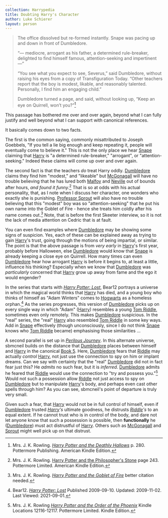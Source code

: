 ```yaml
---
collection: Harrypedia
title: Doubting Harry's Character
author: Luke Schierer
layout: person
---
```


> The office dissolved but re-formed instantly. Snape was pacing up and down in
> front of Dumbledore.
>
> “— mediocre, arrogant as his father, a determined rule-breaker, delighted to
> find himself famous, attention-seeking and impertinent —”
>
> “You see what you expect to see, Severus,” said Dumbledore, without raising
> his eyes from a copy of Transfiguration Today. “Other teachers report that the
> boy is modest, likable, and reasonably talented. Personally, I find him an
> engaging child.”
>
> Dumbledore turned a page, and said, without looking up, “Keep an eye on
> Quirrell, won’t you?”[^20210901-1]

This passage has bothered me over and over again, beyond what I can fully
justify and well beyond what I can support with canonical references.

It basically comes down to two facts.

The first is the common saying, commonly misattributed to Joseph Goebbels, "If
you tell a lie big enough and keep repeating it, people will eventually come to
believe it."  This is not the only place we hear [Snape][] claiming that
[Harry][] is "a determined rule-breaker," "arrogant", or "attention-seeking."
Indeed these claims will come up over and over again.

The second fact is that the teachers *do* treat Harry oddly.  [Dumbledore][]
claims they find him "modest," and "likeable" but [McGonagall][] will have no
trouble believing that he has lured both [Malfoy][] and [Neville][] out of
bounds after hours, *and found it funny.*[^231003-4]  That is so at odds with
his actual
personality, that, as I note when I discuss her character, one wonders who
exactly she is punishing.  [Professor Sprout][] will also have no trouble
believing that this "modest" boy was so "attention-seeking" that he put his own
name into the Goblet of Fire - hence she treats him coldly after his name comes
out.[^20210901-2]  Note, that is before the first Skeeter interview, so it is
not the lack of media attention on Cedric that is at fault.

You can even find examples where [Dumbledore][] may be showing some signs of
suspicion. Yes, each of these can be explained away as trying to gain
[Harry][]'s trust, going through the motions of being impartial, or similar.
The point is that the above passage is from *very early* in [Harry][]'s first
year, probably before Halloween, else [Dumbledore][] would know that [Snape][]
is already keeping a close eye on Quirrell.  How many times can even
[Dumbledore][] hear how arrogant [Harry][] is before it begins to, at least a
little, influence his thinking?  Especially when we know that [Dumbledore][]
was *particularly* concerned that [Harry][] grow up away from fame and the ego
it would engender?

In the series that starts with _[Harry Potter: Lost][B12HPL1]_, Bear12 portrays
a universe in which the magical world thinks that [Harry][] has died, and a
young boy who thinks of himself as "Adam Winters" comes to [Hogwarts][] as a
homeless orphan.[^20210901-3]  As the series progresses, this version of
[Dumbledore][] picks up on every single way in which "Adam" \([Harry][]\)
resembles a young [Tom Riddle][], sometimes even only remotely.  This makes
[Dumbledore][] suspicious.  In the "real" series, the "real" [Harry][] also
resembled [Tom Riddle][] in some key ways.  Add in [Snape][] effectively
(though unconsciously, since I do not think [Snape][] knows who [Tom Riddle][]
became) emphasising those similarities …

A second parallel is set up in _[Perilous Journey][]_.  In this alternate
universe, sbmcneil builds on the distance that [Dumbledore][] places between
himself and [Harry][] in the canonical [Book 5][].  Here, [Dumbledore][] fears
that [Riddle][] may actually *control* [Harry][], not just use the connection
to spy on him or implant dreams.  Can we say with certainty that the "real"
[Dumbledore][] did not in fact fear just this?  He *admits* no such fear, but
it is *inferred*.  [Dumbledore][] admits he feared that [Riddle][] would use the
connection to "try and possess you."[^221109-1]  Would not such a possession
allow [Riddle][] not just access to spy on [Dumbledore][] but to manipulate
[Harry][]'s body, and perhaps even cast other spells through him?  As you can
see, sbmcneil's point of departure is truly very small.

Given such a fear, that [Harry][] would not be in full control of himself, even
if [Dumbledore][] trusted *[Harry][]'s* ultimate goodness, he distrusts
*[Riddle]'s* to an equal extent.  If he cannot trust who is in control of the
body, and dare not let anyone know that such a possession is possible, then
**functionally** he ([Dumbledore][]) must act distrustful of [Harry][].  Others
such as [McGonagall][] and [Sprout][] might well pick up on that distrust.


[^231003-4]: Mrs. J. K. Rowling. [Harry Potter and the Philosopher's Stone]
    page 243. Pottermore Limited. American Kindle Edition.

[^221109-1]: Mrs. J. K. Rowling
    _[Harry Potter and the Order of the Phoenix]_
    Kindle Locations 12116-12117. Pottermore Limited. Kindle Edition.

[Book 5]: https://www.librarything.com/work/115/book/225886709

[Perilous Journey]: https://www.fanfiction.net/s/8281675

[^20210901-1]: Mrs. J. K. Rowling.
    _[Harry Potter and the Deathly Hallows]_
    p. 280. Pottermore Publishing. American Kindle Edition.

[Harry Potter and the Deathly Hallows]: https://www.librarything.com/work/3577382/

[Harry Potter and the Order of the Phoenix]: https://www.librarything.com/work/115/

[Harry Potter and the Philosopher's Stone]: https://www.librarything.com/work/5403381/

[Harry Potter and the Goblet of Fire]: https://www.librarything.com/work/113/

[^20210901-2]: Mrs. J. K. Rowling.
    _[Harry Potter and the Goblet of Fire]_
    better citation needed.

[^20210901-3]: Bear12. _[Harry Potter: Lost][B12HPL2]_
    Published 2009-09-10. Updated: 2009-11-02. Last Viewed: 2021-09-01.

[B12HPL1]: https://www.fanfiction.net/s/5366780

[B12HPL2]: https://www.fanfiction.net/s/5366780

[Bill]: <../../../Weasley/William_Arthur/>

[Dumbledore]: <../>

[Harry]: <../../../Potter/Harry_James/>

[Hermione]: <../../../Granger/Hermione_Jean/>

[Hogwarts]: <../../../../hogwarts>

[Kingsley]: <../../../shacklebolt/kingsley/>

[Lupin]: <../../../Lupin/Remus_John/>

[Malfoy]: <../../../Malfoy/Draco_Lucius/>

[McGonagall]: <../../../McGonagall/Minerva/>

[Moody]: <../../../people/moody/>

[Neville]: <../../../Longbottom/Neville/>

[Professor Sprout]: <../../../Sprout/Pomona/>

[Riddle]: <../../../Riddle/Tom_Marvolo/>

[Ron]: <../../../Weasley/Ronald_Bilius/>

[Snape]: <../../../Snape/Severus/>

[Sprout]: <../../../Sprout/Pomona/>

[Tom Riddle]: <../../../Riddle/Tom_Marvolo/>
